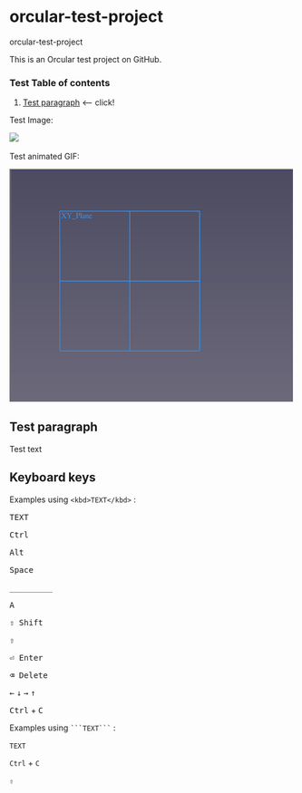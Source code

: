 # orcular-test-project
orcular-test-project

This is an Orcular test project on GitHub.

### Test Table of contents
1. [Test paragraph](#anchor1) <-- click!

Test Image:

<!--- comment --->

<!--- ![test_image](https://user-images.githubusercontent.com/123781559/215226272-e5f04646-4788-42dc-b094-fad2f25af0ec.PNG) --->

<img src="https://user-images.githubusercontent.com/123781559/215226272-e5f04646-4788-42dc-b094-fad2f25af0ec.PNG" width="300">



Test animated GIF:

<!--- comment --->

<!--- ![animation](https://raw.githubusercontent.com/orcular-org/orcular-test-project/main/Animation.gif) --->

<img src="https://raw.githubusercontent.com/orcular-org/orcular-test-project/main/Animation.gif" width="500">

## Test paragraph <a name="anchor1"></a>

Test text

## Keyboard keys

Examples using ```<kbd>TEXT</kbd>``` :

<kbd>TEXT</kbd>

<kbd>Ctrl</kbd>

<kbd>Alt</kbd>

<kbd>Space</kbd>

<kbd>_________</kbd>

<kbd>A</kbd>

<kbd>⇧ Shift</kbd>

<kbd>⇧</kbd>

<kbd>⏎ Enter</kbd>

<kbd>⌫ Delete</kbd>

<kbd>←</kbd>   <kbd>↓</kbd>   <kbd>→</kbd>   <kbd>↑</kbd>

<kbd>Ctrl</kbd> + <kbd>C</kbd>

Examples using ```` ```TEXT``` ```` :

```TEXT```

```Ctrl``` + ```C```

```⇧```
